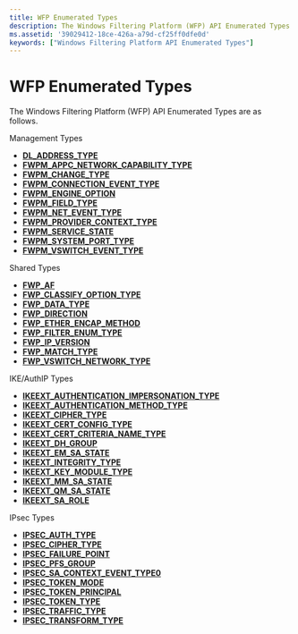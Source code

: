 ```yaml
---
title: WFP Enumerated Types
description: The Windows Filtering Platform (WFP) API Enumerated Types are as follows.
ms.assetid: '39029412-18ce-426a-a79d-cf25ff0dfe0d'
keywords: ["Windows Filtering Platform API Enumerated Types"]
---
```


# WFP Enumerated Types

The Windows Filtering Platform (WFP) API Enumerated Types are as follows.

Management Types

-   [**DL\_ADDRESS\_TYPE**](dl-address-type.md)
-   [**FWPM\_APPC\_NETWORK\_CAPABILITY\_TYPE**](fwpm-appc-network-capability-type.md)
-   [**FWPM\_CHANGE\_TYPE**](fwpm-change-type-enum.md)
-   [**FWPM\_CONNECTION\_EVENT\_TYPE**](fwpm-connection-event-type.md)
-   [**FWPM\_ENGINE\_OPTION**](fwpm-engine-option.md)
-   [**FWPM\_FIELD\_TYPE**](fwpm-field-type-enum.md)
-   [**FWPM\_NET\_EVENT\_TYPE**](fwpm-net-event-type.md)
-   [**FWPM\_PROVIDER\_CONTEXT\_TYPE**](fwpm-provider-context-type-enum.md)
-   [**FWPM\_SERVICE\_STATE**](fwpm-service-state.md)
-   [**FWPM\_SYSTEM\_PORT\_TYPE**](fwpm-system-port-type.md)
-   [**FWPM\_VSWITCH\_EVENT\_TYPE**](fwpm-vswitch-event-type.md)

Shared Types

-   [**FWP\_AF**](fwp-af.md)
-   [**FWP\_CLASSIFY\_OPTION\_TYPE**](fwp-classify-option-type.md)
-   [**FWP\_DATA\_TYPE**](fwp-data-type-enum.md)
-   [**FWP\_DIRECTION**](fwp-direction-enum.md)
-   [**FWP\_ETHER\_ENCAP\_METHOD**](fwp-ether-encap-method.md)
-   [**FWP\_FILTER\_ENUM\_TYPE**](fwp-filter-enum-type-enum.md)
-   [**FWP\_IP\_VERSION**](fwp-ip-version-enum.md)
-   [**FWP\_MATCH\_TYPE**](fwp-match-type-enum.md)
-   [**FWP\_VSWITCH\_NETWORK\_TYPE**](fwp-vswitch-network-type.md)

IKE/AuthIP Types

-   [**IKEEXT\_AUTHENTICATION\_IMPERSONATION\_TYPE**](ikeext-authentication-impersonation-type.md)
-   [**IKEEXT\_AUTHENTICATION\_METHOD\_TYPE**](ikeext-authentication-method-type.md)
-   [**IKEEXT\_CIPHER\_TYPE**](ikeext-cipher-type.md)
-   [**IKEEXT\_CERT\_CONFIG\_TYPE**](ikeext-cert-config-type.md)
-   [**IKEEXT\_CERT\_CRITERIA\_NAME\_TYPE**](ikeext-cert-criteria-name-type.md)
-   [**IKEEXT\_DH\_GROUP**](ikeext-dh-group.md)
-   [**IKEEXT\_EM\_SA\_STATE**](ikeext-em-sa-state.md)
-   [**IKEEXT\_INTEGRITY\_TYPE**](ikeext-integrity-type.md)
-   [**IKEEXT\_KEY\_MODULE\_TYPE**](ikeext-key-module-type.md)
-   [**IKEEXT\_MM\_SA\_STATE**](ikeext-mm-sa-state.md)
-   [**IKEEXT\_QM\_SA\_STATE**](ikeext-qm-sa-state.md)
-   [**IKEEXT\_SA\_ROLE**](ikeext-sa-role.md)

IPsec Types

-   [**IPSEC\_AUTH\_TYPE**](ipsec-auth-type-enum.md)
-   [**IPSEC\_CIPHER\_TYPE**](ipsec-cipher-type-enum.md)
-   [**IPSEC\_FAILURE\_POINT**](ipsec-failure-point.md)
-   [**IPSEC\_PFS\_GROUP**](ipsec-pfs-group-enum.md)
-   [**IPSEC\_SA\_CONTEXT\_EVENT\_TYPE0**](ipsec-sa-context-event-type0.md)
-   [**IPSEC\_TOKEN\_MODE**](ipsec-token-mode.md)
-   [**IPSEC\_TOKEN\_PRINCIPAL**](ipsec-token-principal.md)
-   [**IPSEC\_TOKEN\_TYPE**](ipsec-token-type.md)
-   [**IPSEC\_TRAFFIC\_TYPE**](ipsec-traffic-type-enum.md)
-   [**IPSEC\_TRANSFORM\_TYPE**](ipsec-transform-type-enum.md)

 

 




